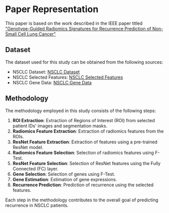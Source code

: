 # Paper Representation

This paper is based on the work described in the IEEE paper titled ["Genotype-Guided Radiomics Signatures for Recurrence Prediction of Non-Small Cell Lung Cancer"](https://ieeexplore.ieee.org/document/9450726)

## Dataset

The dataset used for this study can be obtained from the following sources:

- NSCLC Dataset: [NSCLC Dataset](https://www.kaggle.com/datasets/silvianz/mydataset/data)
- NSCLC Selected Features: [NSCLC Selected Features](https://www.kaggle.com/datasets/kushal1506/nsclc-selected-features/data)
- NSCLC Gene Data: [NSCLC Gene Data](https://www.kaggle.com/datasets/kushal1506/nsclc-gene-data/data)

## Methodology

The methodology employed in this study consists of the following steps:

1. **ROI Extraction**: Extraction of Regions of Interest (ROI) from selected patient IDs' images and segmentation masks.
2. **Radiomics Feature Extraction**: Extraction of radiomics features from the ROIs.
3. **ResNet Feature Extraction**: Extraction of features using a pre-trained ResNet model.
4. **Radiomics Feature Selection**: Selection of radiomics features using F-Test.
5. **ResNet Feature Selection**: Selection of ResNet features using the Fully Connected (FC) layer.
6. **Gene Selection**: Selection of genes using F-Test.
7. **Gene Estimation**: Estimation of gene expressions.
8. **Recurrence Prediction**: Prediction of recurrence using the selected features.

Each step in the methodology contributes to the overall goal of predicting recurrence in NSCLC patients.

